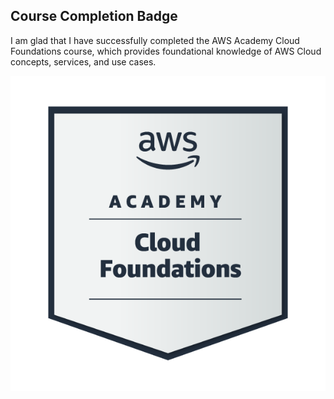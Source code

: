 ## Course Completion Badge

I am glad that I have successfully completed the AWS Academy Cloud Foundations course, which provides foundational knowledge of AWS Cloud concepts, services, and use cases.

![Preview](images/Badge.png)

